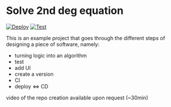 # Solve 2nd deg equation

[![Deploy](https://github.com/johnb8005/solve-2nd-deg-equation/actions/workflows/deploy.yml/badge.svg)](https://github.com/johnb8005/solve-2nd-deg-equation/actions/workflows/deploy.yml)
[![Test](https://github.com/johnb8005/solve-2nd-deg-equation/actions/workflows/test.yml/badge.svg)](https://github.com/johnb8005/solve-2nd-deg-equation/actions/workflows/test.yml)

This is an example project that goes through the different steps of designing a piece of software, namely:
* turning logic into an algorithm
* test
* add UI
* create a version
* CI
* deploy <=> CD

video of the repo creation available upon request (~30min)

